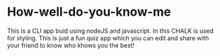 # How-well-do-you-know-me

This is a CLI app buid using nodeJS and javascript. In this CHALK is used for styling.
This is just a fun quiz app which you can edit and share with your friend to know who khows you the best!

